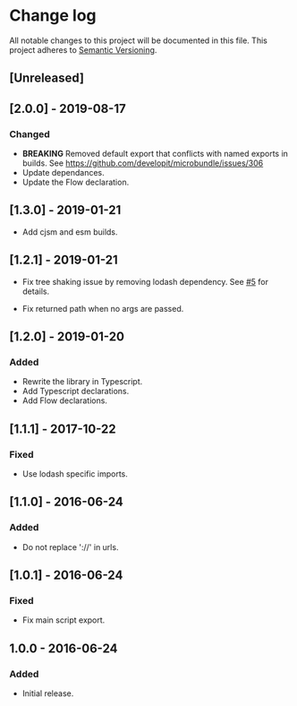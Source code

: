 # Change log

All notable changes to this project will be documented in this file.
This project adheres to [Semantic Versioning](http://semver.org/).

## [Unreleased]

## [2.0.0] - 2019-08-17

### Changed
  * **BREAKING**
    Removed default export that conflicts with named exports in builds.
    See https://github.com/developit/microbundle/issues/306
  * Update dependances.
  * Update the Flow declaration.

## [1.3.0] - 2019-01-21

- Add cjsm and esm builds.

## [1.2.1] - 2019-01-21

- Fix tree shaking issue by removing lodash dependency.
  See [#5](https://github.com/cr0cK/superpathjoin/pull/5) for details.

- Fix returned path when no args are passed.

## [1.2.0] - 2019-01-20

### Added

- Rewrite the library in Typescript.
- Add Typescript declarations.
- Add Flow declarations.

## [1.1.1] - 2017-10-22

### Fixed

- Use lodash specific imports.

## [1.1.0] - 2016-06-24

### Added

- Do not replace '://' in urls.

## [1.0.1] - 2016-06-24

### Fixed

- Fix main script export.

## 1.0.0 - 2016-06-24

### Added

- Initial release.
